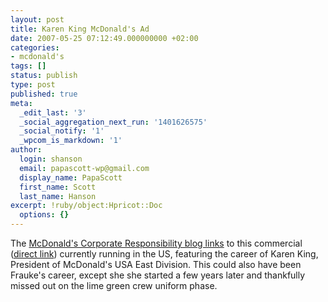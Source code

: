 ```yaml
---
layout: post
title: Karen King McDonald's Ad
date: 2007-05-25 07:12:49.000000000 +02:00
categories:
- mcdonald's
tags: []
status: publish
type: post
published: true
meta:
  _edit_last: '3'
  _social_aggregation_next_run: '1401626575'
  _social_notify: '1'
  _wpcom_is_markdown: '1'
author:
  login: shanson
  email: papascott-wp@gmail.com
  display_name: PapaScott
  first_name: Scott
  last_name: Hanson
excerpt: !ruby/object:Hpricot::Doc
  options: {}
---
```

<p>The <a href="http://csr.blogs.mcdonalds.com/default.asp?item=259137">McDonald's Corporate Responsibility blog links</a> to this commercial (<a href="http://www.youtube.com/watch?v=aKdsScAEgmE">direct link</a>) currently running in the US, featuring the career of Karen King, President of McDonald's USA East Division. This could also have been Frauke's career, except she she started a few years later and thankfully missed out on the lime green crew uniform phase.</p>
<p><object width="425" height="350"><param name="movie" value="http://www.youtube.com/v/aKdsScAEgmE" /><param name="wmode" value="transparent" /><embed src="http://www.youtube.com/v/aKdsScAEgmE" type="application/x-shockwave-flash" wmode="transparent" width="425" height="350"></embed></object></p>
